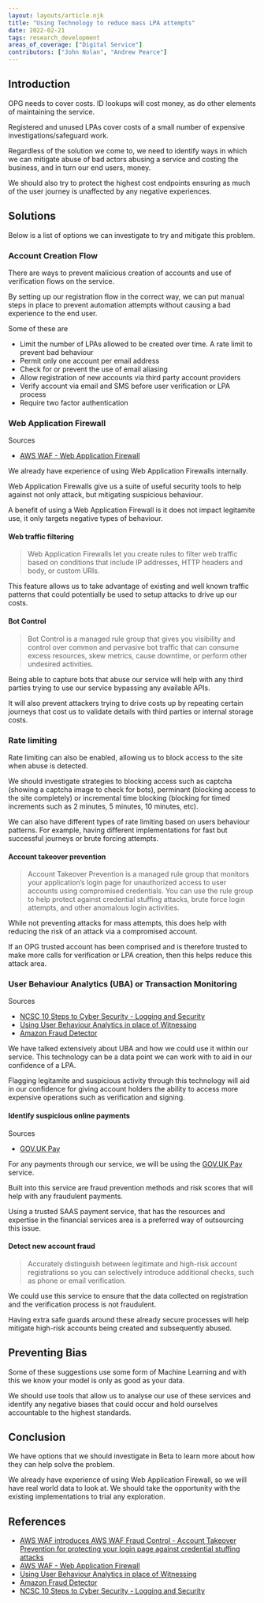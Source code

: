 ```yaml
---
layout: layouts/article.njk
title: "Using Technology to reduce mass LPA attempts"
date: 2022-02-21
tags: research_development
areas_of_coverage: ["Digital Service"]
contributors: ["John Nolan", "Andrew Pearce"]
---
```


## Introduction

OPG needs to cover costs. ID lookups will cost money, as do other elements of maintaining the service.

Registered and unused LPAs cover costs of a small number of expensive investigations/safeguard work.

Regardless of the solution we come to, we need to identify ways in which we can mitigate abuse of bad actors abusing a service and costing the business, and in turn our end users, money.

We should also try to protect the highest cost endpoints ensuring as much of the user journey is unaffected by any negative experiences.

## Solutions

Below is a list of options we can investigate to try and mitigate this problem.

### Account Creation Flow

There are ways to prevent malicious creation of accounts and use of verification flows on the service.

By setting up our registration flow in the correct way, we can put manual steps in place to prevent automation attempts without causing a bad experience to the end user.

Some of these are

- Limit the number of LPAs allowed to be created over time. A rate limit to prevent bad behaviour
- Permit only one account per email address
- Check for or prevent the use of email aliasing
- Allow registration of new accounts via third party account providers
- Verify account via email and SMS before user verification or LPA process
- Require two factor authentication

### Web Application Firewall

Sources

- [AWS WAF - Web Application Firewall](https://aws.amazon.com/waf/)

We already have experience of using Web Application Firewalls internally.

Web Application Firewalls give us a suite of useful security tools to help against not only attack, but mitigating suspicious behaviour.

A benefit of using a Web Application Firewall is it does not impact legitamite use, it only targets negative types of behaviour.

#### Web traffic filtering

> Web Application Firewalls let you create rules to filter web traffic based on conditions that include IP addresses, HTTP headers and body, or custom URIs.

This feature allows us to take advantage of existing and well known traffic patterns that could potentially be used to setup attacks to drive up our costs.

#### Bot Control

> Bot Control is a managed rule group that gives you visibility and control over common and pervasive bot traffic that can consume excess resources, skew metrics, cause downtime, or perform other undesired activities.

Being able to capture bots that abuse our service will help with any third parties trying to use our service bypassing any available APIs.

It will also prevent attackers trying to drive costs up by repeating certain journeys that cost us to validate details with third parties or internal storage costs.

### Rate limiting

Rate limiting can also be enabled, allowing us to block access to the site when abuse is detected.

We should investigate strategies to blocking access such as captcha (showing a captcha image to check for bots), perminant (blocking access to the site completely) or incremental time blocking (blocking for timed increments such as 2 minutes, 5 minutes, 10 minutes, etc).

We can also have different types of rate limiting based on users behaviour patterns. For example, having different implementations for fast but successful journeys or brute forcing attempts.

#### Account takeover prevention

> Account Takeover Prevention is a managed rule group that monitors your application’s login page for unauthorized access to user accounts using compromised credentials. You can use the rule group to help protect against credential stuffing attacks, brute force login attempts, and other anomalous login activities.

While not preventing attacks for mass attempts, this does help with reducing the risk of an attack via a compromised account.

If an OPG trusted account has been comprised and is therefore trusted to make more calls for verification or LPA creation, then this helps reduce this attack area.

### User Behaviour Analytics (UBA) or Transaction Monitoring

Sources

- [NCSC 10 Steps to Cyber Security - Logging and Security](https://www.ncsc.gov.uk/collection/10-steps/logging-and-monitoring)
- [Using User Behaviour Analytics in place of Witnessing](/research-development/articles/user-behaviour-analytics-witnessing/)
- [Amazon Fraud Detector](https://aws.amazon.com/fraud-detector/)

We have talked extensively about UBA and how we could use it within our service. This technology can be a data point we can work with to aid in our confidence of a LPA.

Flagging legitamite and suspicious activity through this technology will aid in our confidence for giving account holders the ability to access more expensive operations such as verification and signing.

#### Identify suspicious online payments

Sources

- [GOV.UK Pay](https://www.payments.service.gov.uk/)

For any payments through our service, we will be using the [GOV.UK Pay](https://www.payments.service.gov.uk/) service.

Built into this service are fraud prevention methods and risk scores that will help with any fraudulent payments.

Using a trusted SAAS payment service, that has the resources and expertise in the financial services area is a preferred way of outsourcing this issue.

#### Detect new account fraud

> Accurately distinguish between legitimate and high-risk account registrations so you can selectively introduce additional checks, such as phone or email verification.

We could use this service to ensure that the data collected on registration and the verification process is not fraudulent.

Having extra safe guards around these already secure processes will help mitigate high-risk accounts being created and subsequently abused.

## Preventing Bias

Some of these suggestions use some form of Machine Learning and with this we know your model is only as good as your data.

We should use tools that allow us to analyse our use of these services and identify any negative biases that could occur and hold ourselves accountable to the highest standards.

## Conclusion

We have options that we should investigate in Beta to learn more about how they can help solve the problem.

We already have experience of using Web Application Firewall, so we will have real world data to look at. We should take the opportunity with the existing implementations to trial any exploration.

## References

- [AWS WAF introduces AWS WAF Fraud Control - Account Takeover Prevention for protecting your login page against credential stuffing attacks](https://aws.amazon.com/about-aws/whats-new/2022/02/aws-waf-fraud-control-login-credential-attacks/)
- [AWS WAF - Web Application Firewall](https://aws.amazon.com/waf/)
- [Using User Behaviour Analytics in place of Witnessing](/research-development/articles/user-behaviour-analytics-witnessing/)
- [Amazon Fraud Detector](https://aws.amazon.com/fraud-detector/)
- [NCSC 10 Steps to Cyber Security - Logging and Security](https://www.ncsc.gov.uk/collection/10-steps/logging-and-monitoring)

